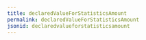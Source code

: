 ```yaml
---
title: declaredValueForStatisticsAmount
permalink: declaredValueForStatisticsAmount
jsonid: declaredvalueforstatisticsamount
---
```

